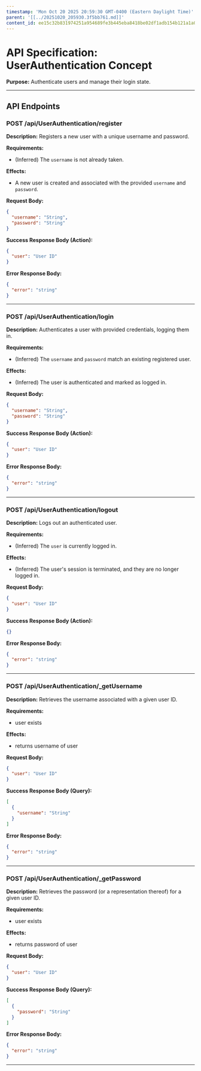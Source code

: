 ```yaml
---
timestamp: 'Mon Oct 20 2025 20:59:30 GMT-0400 (Eastern Daylight Time)'
parent: '[[../20251020_205930.3f5bb761.md]]'
content_id: ee15c32b831974251a954689fe3b445eba8418be02df1adb154b121a1a03bab9
---
```


# API Specification: UserAuthentication Concept

**Purpose:** Authenticate users and manage their login state.

***

## API Endpoints

### POST /api/UserAuthentication/register

**Description:** Registers a new user with a unique username and password.

**Requirements:**

* (Inferred) The `username` is not already taken.

**Effects:**

* A new user is created and associated with the provided `username` and `password`.

**Request Body:**

```json
{
  "username": "String",
  "password": "String"
}
```

**Success Response Body (Action):**

```json
{
  "user": "User ID"
}
```

**Error Response Body:**

```json
{
  "error": "string"
}
```

***

### POST /api/UserAuthentication/login

**Description:** Authenticates a user with provided credentials, logging them in.

**Requirements:**

* (Inferred) The `username` and `password` match an existing registered user.

**Effects:**

* (Inferred) The user is authenticated and marked as logged in.

**Request Body:**

```json
{
  "username": "String",
  "password": "String"
}
```

**Success Response Body (Action):**

```json
{
  "user": "User ID"
}
```

**Error Response Body:**

```json
{
  "error": "string"
}
```

***

### POST /api/UserAuthentication/logout

**Description:** Logs out an authenticated user.

**Requirements:**

* (Inferred) The `user` is currently logged in.

**Effects:**

* (Inferred) The user's session is terminated, and they are no longer logged in.

**Request Body:**

```json
{
  "user": "User ID"
}
```

**Success Response Body (Action):**

```json
{}
```

**Error Response Body:**

```json
{
  "error": "string"
}
```

***

### POST /api/UserAuthentication/\_getUsername

**Description:** Retrieves the username associated with a given user ID.

**Requirements:**

* user exists

**Effects:**

* returns username of user

**Request Body:**

```json
{
  "user": "User ID"
}
```

**Success Response Body (Query):**

```json
[
  {
    "username": "String"
  }
]
```

**Error Response Body:**

```json
{
  "error": "string"
}
```

***

### POST /api/UserAuthentication/\_getPassword

**Description:** Retrieves the password (or a representation thereof) for a given user ID.

**Requirements:**

* user exists

**Effects:**

* returns password of user

**Request Body:**

```json
{
  "user": "User ID"
}
```

**Success Response Body (Query):**

```json
[
  {
    "password": "String"
  }
]
```

**Error Response Body:**

```json
{
  "error": "string"
}
```

***
